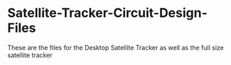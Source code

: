 # Satellite-Tracker-Circuit-Design-Files
These are the files for the Desktop Satellite Tracker as well as the full size satellite tracker
